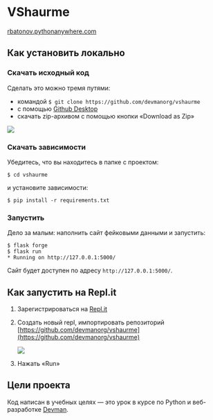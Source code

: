 # VShaurme

[rbatonov.pythonanywhere.com](http://rbatonov.pythonanywhere.com)

## Как установить локально

### Скачать исходный код

Сделать это можно тремя путями:

- командой `$ git clone https://github.com/devmanorg/vshaurme`
- с помощью [Github Desktop](https://desktop.github.com)
- скачать zip-архивом с помощью кнопки «Download as Zip»

![](https://user-images.githubusercontent.com/13587415/57612409-77a25580-757d-11e9-8550-45823e478067.png)

### Скачать зависимости

Убедитесь, что вы находитесь в папке с проектом:

```
$ cd vshaurme
```

и установите зависимости:

```
$ pip install -r requirements.txt
```

### Запустить

Дело за малым: наполнить сайт фейковыми данными и запустить:

```
$ flask forge
$ flask run
* Running on http://127.0.0.1:5000/
```

Сайт будет доступен по адресу `http://127.0.0.1:5000/`.


## Как запустить на Repl.it

1. Зарегистрироваться на [Repl.it](https://repl.it)
2. Создать новый repl, импортировать репозиторий [https://github.com/devmanorg/vshaurme](https://github.com/devmanorg/vshaurme)

    ![](https://user-images.githubusercontent.com/13587415/57639674-2021db00-75b9-11e9-9ca8-6dafefca9ce2.png)

3. Нажать «Run»

## Цели проекта

Код написан в учебных целях — это урок в курсе по Python и веб-разработке [Devman](http://dvmn.org).
